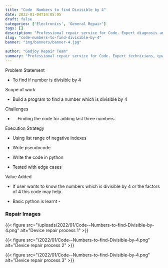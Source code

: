 ```yaml
---
title: "Code  Numbers to find Divisible by 4"
date: 2022-01-04T14:05:05
draft: false
categories: ['Electronics', 'General Repair']
tags: []
description: "Professional repair service for Code. Expert diagnosis and quality repairs in Bangalore."
slug: "code-numbers-to-find-divisible-by-4"
banner: "img/banners/banner-4.jpg"

author: "Gadjoy Repair Team"
summary: "Professional repair service for Code. Expert technicians, quality parts, warranty included."
---
```


Problem Statement 

- To find if number is divisible by 4

Scope of work 

- Build a program to find a number which is divisible by 4

Challenges

- &nbsp;&nbsp;&nbsp; Finding the code for adding last three numbers.

Execution Strategy

- Using list range of negative indexes 

- Write pseudocode 

- Write the code in python 

- Tested with edge cases

Value Added 

- If user wants to know the numbers which is divisible by 4 or the factors of 4 this code may help. 

- Basic python is learnt -

### Repair Images

{{< figure src="/uploads/2022/01/Code--Numbers-to-find-Divisible-by-4.png" alt="Device repair process 1" >}}

{{< figure src="/2022/01/Code--Numbers-to-find-Divisible-by-4.png" alt="Device repair process 2" >}}

{{< figure src="/2022/01/Code--Numbers-to-find-Divisible-by-4.png" alt="Device repair process 3" >}}

